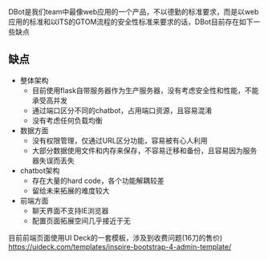 DBot是我们team中最像web应用的一个产品，不以德勤的标准要求，而是以web应用的标准和以ITS的GTOM流程的安全性标准来要求的话，DBot目前存在如下一些缺点

## 缺点

* 整体架构
  * 目前使用flask自带服务器作为生产服务器，没有考虑安全性和性能，不能承受高并发
  * 通过端口区分不同的chatbot，占用端口资源，且容易混淆
  * 没有考虑任何负载均衡
* 数据方面
  * 没有权限管理，仅通过URL区分功能，容易被有心人利用
  * 大部分数据使用文件和内存来保存，不容易迁移和备份，且容易因为服务器失误而丢失
* chatbot架构
  * 存在大量的hard code，各个功能解耦较差
  * 留给未来拓展的难度较大
* 前端方面
  * 聊天界面不支持IE浏览器
  * 配置页面拓展空间几乎接近于无
  

目前前端页面使用UI Deck的一套模板，涉及到收费问题(16刀的售价)
https://uideck.com/templates/inspire-bootstrap-4-admin-template/

